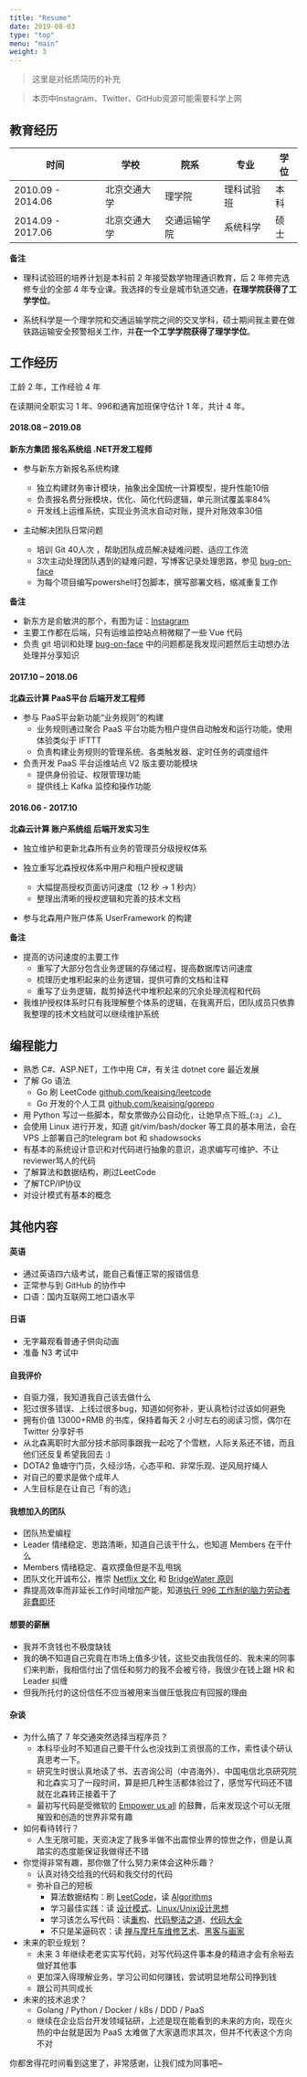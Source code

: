 ```yaml
---
title: "Resume"
date: 2019-08-03
type: "top"
menu: "main"
weight: 3
---
```


> 这里是对纸质简历的补充

> 本页中Instagram、Twitter、GitHub资源可能需要科学上网

## 教育经历

|时间|学校|院系|专业|学位|
|---|---|---|---|---|
|2010.09 - 2014.06|北京交通大学|理学院|理科试验班|本科|
|2014.09 - 2017.06|北京交通大学|交通运输学院|系统科学|硕士|

**备注**

+ 理科试验班的培养计划是本科前 2 年接受数学物理通识教育，后 2 年修完选修专业的全部 4 年专业课。我选择的专业是城市轨道交通，**在理学院获得了工学学位**。

+ 系统科学是一个理学院和交通运输学院之间的交叉学科，硕士期间我主要在做铁路运输安全预警相关工作，并**在一个工学学院获得了理学学位**。

## 工作经历

工龄 2 年，工作经验 4 年

在读期间全职实习 1 年、996和通宵加班保守估计 1 年，共计 4 年。

#### 2018.08 – 2019.08

**新东方集团 报名系统组 .NET开发工程师**

+ 参与新东方新报名系统构建
    - 独立构建财务审计模块，抽象出全国统一计算模型，提升性能10倍
    - 负责报名费分账模块，优化、简化代码逻辑，单元测试覆盖率84%
    - 开发线上运维系统，实现业务流水自动对账，提升对账效率30倍

+ 主动解决团队日常问题
    - 培训 Git 40人次 ，帮助团队成员解决疑难问题、适应工作流
    - 3次主动处理团队遇到的疑难问题，写博客记录处理思路，参见 [bug-on-face](/categories/bug-on-face/)
    - 为每个项目编写powershell打包脚本，撰写部署文档，缩减重复工作

**备注**

+ 新东方是俞敏洪的那个，有图为证：[Instagram](https://www.instagram.com/p/BmlIoDxFu2S/)
+ 主要工作都在后端，只有运维监控站点稍微糊了一些 Vue 代码
+ 负责 git 培训和处理 [bug-on-face](/categories/bug-on-face/) 中的问题都是我发现问题然后主动想办法处理并分享知识

#### 2017.10 – 2018.06 

**北森云计算 PaaS平台 后端开发工程师**

+ 参与 PaaS平台新功能“业务规则”的构建
    - 业务规则通过聚合 PaaS 平台功能为租户提供自动触发和运行功能，使用体验类似于 IFTTT
    - 负责构建业务规则的管理系统、各类触发器、定时任务的调度组件
+ 负责开发 PaaS 平台运维站点 V2 版主要功能模块
    - 提供身份验证、权限管理功能
    - 提供线上 Kafka 监控和操作功能

#### 2016.06 - 2017.10 

**北森云计算 账户系统组 后端开发实习生**

+ 独立维护和更新北森所有业务的管理员分级授权体系

+ 独立重写北森授权体系中用户和租户授权逻辑
    - 大幅提高授权页面访问速度（12 秒 -> 1 秒内）
    - 整理出清晰的授权逻辑和完善的技术文档

+ 参与北森用户账户体系 UserFramework 的构建

**备注**

+ 提高的访问速度的主要工作
    - 重写了大部分包含业务逻辑的存储过程，提高数据库访问速度
    - 梳理历史堆积起来的业务逻辑，提供可靠的文档和注释
    - 重写了业务逻辑，裁剪掉迭代中堆积起来的冗余处理流程和代码
+ 我维护授权体系时只有我理解整个体系的逻辑，在我离开后，团队成员只依靠我整理的技术文档就可以继续维护系统

## 编程能力
- 熟悉 C#、ASP.NET，工作中用 C#，有关注 dotnet core 最近发展
- 了解 Go 语法
    * Go 刷 LeetCode [github.com/keaising/leetcode](https://github.com/keaising/leetcode/tree/master/go)
    * Go 开发的个人工具 [github.com/keaising/gorepo](https://github.com/keaising/gorepo)
- 用 Python 写过一些脚本，帮女票做办公自动化，让她早点下班_(:з」∠)_
- 会使用 Linux 进行开发，知道 git/vim/bash/docker 等工具的基本用法，会在 VPS 上部署自己的telegram bot 和 shadowsocks
- 有基本的系统设计意识和对代码进行抽象的意识，追求编写可维护、不让reviewer骂人的代码
- 了解算法和数据结构，刷过LeetCode
- 了解TCP/IP协议
- 对设计模式有基本的概念

## 其他内容

#### 英语

- 通过英语四六级考试，能自己看懂正常的报错信息
- 正常参与到 GitHub 的协作中
- 口语：国内互联网工地口语水平

#### 日语
    
- 无字幕观看普通子供向动画
- 准备 N3 考试中

#### 自我评价

- 自驱力强，我知道我自己该去做什么
- 犯过很多错误、上线过很多bug，知道如何弥补，更认真检讨过该如何避免
- 拥有价值 13000+RMB 的书库，保持着每天 2 小时左右的阅读习惯，偶尔在 Twitter 分享好书
- 从北森离职时大部分技术部同事跟我一起吃了个雪糕，人际关系还不错，而且他们还反复希望我回去 :)
- DOTA2 鱼塘守门员，久经沙场，心态平和、非常乐观、逆风局拧绳人
- 对自己的要求是做个成年人
- 人生目标是在让自己「有的选」

#### 我想加入的团队
    
- 团队热爱编程
- Leader 情绪稳定、思路清晰，知道自己该干什么，也知道 Members 在干什么
- Members 情绪稳定、喜欢摸鱼但是不乱甩锅
- 团队文化开诚布公，推崇 [Netflix 文化](https://jobs.netflix.com/culture) 和 [BridgeWater 原则](https://www.principles.com)
- 靠提高效率而非延长工作时间增加产能，知道[执行 996 工作制的脑力劳动者非蠢即坏](https://blog.codingnow.com/2019/05/996.html)

#### 想要的薪酬
    
- 我并不贪钱也不极度缺钱
- 我的确不知道自己究竟在市场上值多少钱，这些交由我信任的、我未来的同事们来判断，我相信付出了信任和努力的我不会被亏待，我很少在钱上跟 HR 和 Leader 纠缠
- 但我所托付的这份信任不应当被用来当做压低我应有回报的理由

#### 杂谈
- 为什么搞了 7 年交通突然选择当程序员？
    * 本科毕业时不知道自己要干什么也没找到工资很高的工作，索性读个研认真思考一下。
    * 研究生时很认真地读了书、去咨询公司（中咨海外）、中国电信北京研究院和北森实习了一段时间，算是把几种生活都体验过了，感觉写代码还不错就在北森转正接着干了
    * 最初写代码是受微软的 [Empower us all](https://www.youtube.com/watch?v=surlvCY6bpI) 的鼓舞，后来发现这个可以无限摧毁和创造的世界非常有趣
- 如何看待转行？
    * 人生无限可能，天资决定了我多半做不出震惊业界的惊世之作，但是认真踏实的态度能保证我做得还不错
- 你觉得非常有趣，那你做了什么努力来体会这种乐趣？
    * 认真对待交给我的代码和我交付的代码
    * 弥补自己的短板
        + 算法数据结构：刷 [LeetCode](https://leetcode.com/shuxiao/)，读 [Algorithms](https://book.douban.com/subject/1996256/)
        + 学习最佳实践：读 [设计模式](https://book.douban.com/subject/1052241/)、[Linux/Unix设计思想](https://book.douban.com/subject/7564417/)
        + 学习该怎么写代码：读[重构](https://book.douban.com/subject/26575459/)、[代码整洁之道](https://book.douban.com/subject/4199741/)、[代码大全](https://book.douban.com/subject/1477390/)
        + 不只是呆逼码农：读 [禅与摩托车维修艺术](https://book.douban.com/subject/6811366/)、[黑客与画家](https://book.douban.com/subject/6021440/)
- 未来的职业规划？
    * 未来 3 年继续老老实实写代码，对写代码这件事本身的精进才会有余裕去做好其他事
    * 更加深入得理解业务，学习公司如何赚钱，尝试明显地帮公司挣到钱
    * 跟公司共同成长
- 未来的技术追求？
    * Golang / Python / Docker / k8s / DDD / PaaS
    * 继续在企业后台开发领域钻研，上述是现在能看到的未来的方向，现在火热的中台就是因为 PaaS 太难做了大家退而求其次，但并不代表这个方向不对

你都舍得花时间看到这里了，非常感谢，让我们成为同事吧~